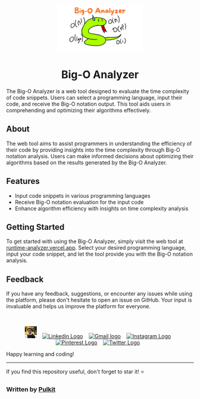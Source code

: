 <p align="center">
  <a href="https://github.com/Pulkit1822/Big-O">
    <img src="https://github.com/Pulkit1822/Big-O/blob/main/content/bigo.png" height="128">
  </a>
  <h1 align="center">Big-O Analyzer</h1>
</p>

The Big-O Analyzer is a web tool designed to evaluate the time complexity of code snippets. Users can select a programming language, input their code, and receive the Big-O notation output. This tool aids users in comprehending and optimizing their algorithms effectively.

## About

The web tool aims to assist programmers in understanding the efficiency of their code by providing insights into the time complexity through Big-O notation analysis. Users can make informed decisions about optimizing their algorithms based on the results generated by the Big-O Analyzer.

## Features

- Input code snippets in various programming languages
- Receive Big-O notation evaluation for the input code
- Enhance algorithm efficiency with insights on time complexity analysis

## Getting Started

To get started with using the Big-O Analyzer, simply visit the web tool at [runtime-analyzer.vercel.app](runtime-analyzer.vercel.app). Select your desired programming language, input your code snippet, and let the tool provide you with the Big-O notation analysis.

## Feedback 

If you have any feedback, suggestions, or encounter any issues while using the platform, please don't hesitate to open an issue on GitHub. Your input is invaluable and helps us improve the platform for everyone.

<br/>
<p align="center">
  <a href="https://pulkitmathur.tech/"><img src="https://github.com/Pulkit1822/Pulkit1822/blob/main/animated-icons/pic.jpeg" alt="portfolio" width="32"></a>&nbsp;&nbsp;&nbsp;
  <a href="https://www.linkedin.com/in/pulkitkmathur/"><img src="https://github.com/TheDudeThatCode/TheDudeThatCode/blob/master/Assets/Linkedin.svg" alt="Linkedin Logo" width="32"></a>&nbsp;&nbsp;&nbsp;
  <a href="mailto:pulkitmathur.me@gmail.com"><img src="https://github.com/TheDudeThatCode/TheDudeThatCode/blob/master/Assets/Gmail.svg" alt="Gmail logo" height="32"></a>&nbsp;&nbsp;&nbsp;
  <a href="https://www.instagram.com/pulkitkumarmathur/"><img src="https://github.com/TheDudeThatCode/TheDudeThatCode/blob/master/Assets/Instagram.svg" alt="Instagram Logo" width="32"></a>&nbsp;&nbsp;&nbsp;
  <a href="https://in.pinterest.com/pulkitkumarmathur/"><img src="https://upload.wikimedia.org/wikipedia/commons/0/08/Pinterest-logo.png?20160129083321" alt="Pinterest Logo" width="32"></a>&nbsp;&nbsp;&nbsp;
  <a href="https://twitter.com/pulkitkmathur"><img src="https://upload.wikimedia.org/wikipedia/commons/5/57/X_logo_2023_%28white%29.png" alt="Twitter Logo" width="32"></a>&nbsp;&nbsp;&nbsp;
</p>

Happy learning and coding!

---

If you find this repository useful, don't forget to star it! ⭐️

### Written by [Pulkit](https://github.com/Pulkit1822)